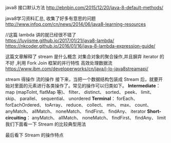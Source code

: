 java8 接口默认方法
http://ebnbin.com/2015/12/20/java-8-default-methods/


java8学习资料汇总, 收集了好多有意思的问题
http://www.infoq.com/cn/news/2014/06/java8-learning-resources

//这篇 lambda 讲的就已经很不错了
https://luyiisme.github.io/2017/01/21/java8-lambda/
https://nkcoder.github.io/2016/01/16/java-8-lambda-expression-guide/

这篇文章解释了 stream 是什么概念
对集合对象的聚合操作,并且摒弃 iterator 的 不好 ,利用 Fork Join 框架的并行特性 高效处理数据流
https://www.ibm.com/developerworks/cn/java/j-lo-java8streamapi/

stream 得操作
流的操作
接下来，当把一个数据结构包装成 Stream 后，就要开始对里面的元素进行各类操作了。常见的操作可以归类如下。
**Intermediate**：
map (mapToInt, flatMap 等)、 filter、 distinct、 sorted、 peek、 limit、 skip、 parallel、 sequential、 unordered
**Terminal**：
forEach、 forEachOrdered、 toArray、 reduce、 collect、 min、 max、 count、 anyMatch、 allMatch、 noneMatch、 findFirst、 findAny、 iterator
**Short-circuiting**：
anyMatch、 allMatch、 noneMatch、 findFirst、 findAny、 limit
我们下面看一下 Stream 的比较典型用法

最后看下 Stream 的操作特点 
